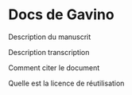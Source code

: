 # Docs de Gavino

Description du manuscrit

Description transcription

Comment citer le document

Quelle est la licence de réutilisation
